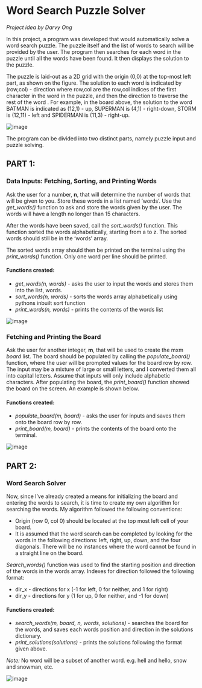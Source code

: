 # Word Search Puzzle Solver
_Project idea by Darvy Ong_

In this project, a program was developed that would automatically solve a word search puzzle. The puzzle itself and the list of words to search will be provided by the user. The program then searches for each word in the puzzle until all the words have been found. It then displays the solution to the puzzle.

The puzzle is laid-out as a 2D grid with the origin (0,0) at the top-most left part, as shown on the figure. The solution to each word is indicated by (row,col) - direction where row,col are the row,col indices of the first character in the word in the puzzle, and then the direction to traverse the rest of the word . For example, in the board above, the solution to the word BATMAN is indicated as (12,1) - up, SUPERMAN is (4,1) - right-down, STORM is (12,11) - left and SPIDERMAN is (11,3) - right-up.

![image](https://github.com/PiLord1/Word-Search-Puzzle-Solver/assets/51207250/d486ad0b-13d4-4c18-88d6-43b9917fb96d)

The program can be divided into two distinct parts, namely puzzle input and puzzle solving.


## PART 1: 
### Data Inputs: Fetching, Sorting, and Printing Words
Ask the user for a number, **n**, that will determine the number of words that will be given to you. Store these words in a list named ‘words’. Use the _get_words()_ function to ask and store the words given by the user. The words will have a length no longer than 15 characters.

After the words have been saved, call the _sort_words()_ function. This function sorted the words alphabetically, starting from a to z. The sorted words should still be in the ‘words’ array.

The sorted words array should then be printed on the terminal using the _print_words()_ function. Only one word per line should be printed.

#### Functions created:
* _get_words(n, words)_ - asks the user to input the words and stores them into the list, words.
* _sort_words(n, words)_ - sorts the words array alphabetically using pythons inbuilt sort function
* _print_words(n, words)_ - prints the contents of the words list

![image](https://github.com/PiLord1/Word-Search-Puzzle-Solver/assets/51207250/0258bc34-321e-4d25-99f3-8c840f6641d3)

### Fetching and Printing the Board
Ask the user for another integer, **m**, that will be used to create the mxm _board_ list. The board should be populated by calling the _populate_board()_ function, where the user will be prompted values for the board row by row. The input may be a mixture of large or small letters, and I converted them all into capital letters. Assume that inputs will only include alphabetic characters. After populating the board, the _print_board()_ function showed the board on the screen. An example is shown below.

#### Functions created:
* _populate_board(m, board)_ - asks the user for inputs and saves them onto the board row by row.
* _print_board(m, board)_ - prints the contents of the board onto the terminal.

![image](https://github.com/PiLord1/Word-Search-Puzzle-Solver/assets/51207250/6e512c58-18e3-4fd2-ba3e-be65f8fa271e)


## PART 2: 
### Word Search Solver

Now, since I’ve already created a means for initializing the board and entering the words to search, it is time to create my own algorithm for searching the words. My algorithm followed the following conventions:
* Origin (row 0, col 0) should be located at the top most left cell of your board.
* It is assumed that the word search can be completed by looking for the words in the following directions: left, right, up, down, and the four diagonals. There will be no instances where the word cannot be found in a straight line on the board.

_Search_words()_ function was used to find the starting position and direction of the words in the words array. Indexes for direction followed the following format:
* dir_x - directions for x (-1 for left, 0 for neither, and 1 for right)
* dir_y - directions for y (1 for up, 0 for neither, and -1 for down)

#### Functions created:
* _search_words(m, board, n, words, solutions)_ - searches the board for the words, and saves each words position and direction in the solutions dictionary.
* _print_solutions(solutions)_ - prints the solutions following the format given above.

_Note:_ No word will be a subset of another word. e.g. hell and hello, snow and snowman, etc.

![image](https://github.com/PiLord1/Word-Search-Puzzle-Solver/assets/51207250/1fe1dc9a-315a-4abc-817a-abb7ccc7b4ce)


